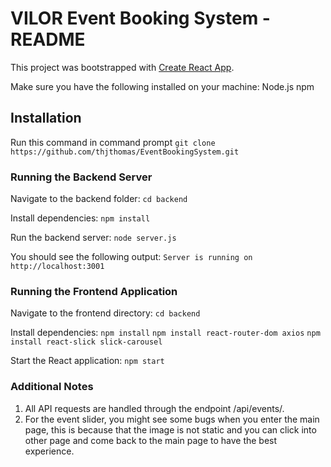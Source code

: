 # VILOR Event Booking System - README

This project was bootstrapped with [Create React App](https://github.com/facebook/create-react-app).

Make sure you have the following installed on your machine:
Node.js
npm

## Installation

Run this command in command prompt
`git clone https://github.com/thjthomas/EventBookingSystem.git`

### Running the Backend Server

Navigate to the backend folder:
`cd backend`

Install dependencies:
`npm install`

Run the backend server:
`node server.js`

You should see the following output:
`Server is running on http://localhost:3001`

### Running the Frontend Application

Navigate to the frontend directory:
`cd backend`

Install dependencies:
`npm install`
`npm install react-router-dom axios`
`npm install react-slick slick-carousel`

Start the React application:
`npm start`

### Additional Notes

1. All API requests are handled through the endpoint /api/events/.
2. For the event slider, you might see some bugs when you enter the main page, this is because that the image is not static and you can click into other page and come back to the main page to have the best experience.